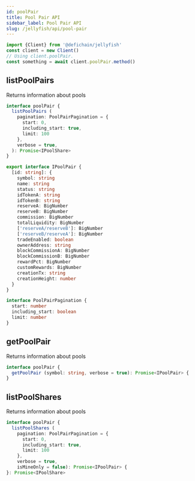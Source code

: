 ```yaml
---
id: poolPair
title: Pool Pair API
sidebar_label: Pool Pair API
slug: /jellyfish/api/pool-pair
---
```


```js
import {Client} from '@defichain/jellyfish'
const client = new Client()
// Using client.poolPair.
const something = await client.poolPair.method()
```

## listPoolPairs

Returns information about pools

```ts title="client.poolPair.listPoolPairs()"
interface poolPair {
  listPoolPairs (
    pagination: PoolPairPagination = {
      start: 0,
      including_start: true,
      limit: 100
    },
    verbose = true,
  ): Promise<IPoolShare>
}

export interface IPoolPair {
  [id: string]: {
    symbol: string
    name: string
    status: string
    idTokenA: string
    idTokenB: string
    reserveA: BigNumber
    reserveB: BigNumber
    commission: BigNumber
    totalLiquidity: BigNumber
    ['reserveA/reserveB']: BigNumber
    ['reserveB/reserveA']: BigNumber
    tradeEnabled: boolean
    ownerAddress: string
    blockCommissionA: BigNumber
    blockCommissionB: BigNumber
    rewardPct: BigNumber
    customRewards: BigNumber
    creationTx: string
    creationHeight: number
  }
}

interface PoolPairPagination {
  start: number
  including_start: boolean
  limit: number
}
```

## getPoolPair

Returns information about pools

```ts title="client.poolPair.getPoolPair()"
interface poolPair {
  getPoolPair (symbol: string, verbose = true): Promise<IPoolPair> {
}
```

## listPoolShares

Returns information about pools

```ts title="client.poolPair.listPoolShares()"
interface poolPair {
  listPoolShares (
    pagination: PoolPairPagination = {
      start: 0,
      including_start: true,
      limit: 100
    },
    verbose = true,
    isMineOnly = false): Promise<IPoolPair> {
}: Promise<IPoolShare>
```